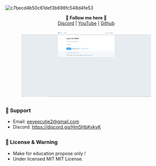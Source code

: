![c7becd4b50c61def3b698fc548d4fe53](https://user-images.githubusercontent.com/76861567/164475299-fa076d08-a1b4-4501-ada1-995ae7f2aa01.png)
<p align='center'>
  <b>🎨 Follow me here 🎨</b><br>  
  <a href="https://discord.gg/Hm5HbKykyK">Discord</a> |
  <a href="https://www.youtube.com/channel/UCIYU10MOnR9ppunHAQIcfxw">YouTube</a> |
  <a href="https://github.com/pinkythegawd">Github</a><br><br>
  <img src="https://raw.githubusercontent.com/pinkythegawd/twitter-phishing-page/main/demo/demo.PNG" style="width: 80%">
</p>

##   

### 🧰 Support
- Email: <eeveecutie2@gmail.com>
- Discord: https://discord.gg/Hm5HbKykyK

##  

### 📜 License & Warning
- Make for education propose only !
- Under licensed MIT MIT License.

##  
